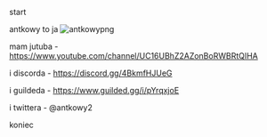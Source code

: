 start


antkowy to ja ![antkowypng](https://user-images.githubusercontent.com/82967632/183478310-f5ad8a23-d5fd-41b0-9a5f-3efdf2531af3.png)



mam jutuba - https://www.youtube.com/channel/UC16UBhZ2AZonBoRWBRtQIHA


i discorda - https://discord.gg/4BkmfHJUeG


i guildeda - https://www.guilded.gg/i/pYrqxjoE


i twittera - @antkowy2


koniec 
<!---
antekm-normalgosc/antekm-normalgosc is a ✨ special ✨ repository because its `README.md` (this file) appears on your GitHub profile.
You can click the Preview link to take a look at your changes.
--->

